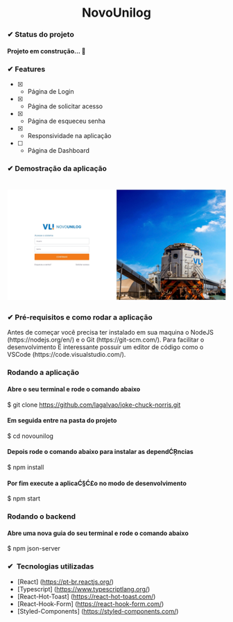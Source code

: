 <h1 align="center">NovoUnilog</h1>

<h3>✔ Status do projeto</h3>
<h4>Projeto em construção... 🧱</h4>

### ✔ Features

- [x] - Página de Login
- [x] - Página de solicitar acesso
- [x] - Página de esqueceu senha
- [x] - Responsividade na aplicação
- [ ] - Página de Dashboard

<h3>✔ Demostração da aplicação</h3>
<h1 align="center">
  <img alt="Joke" src="./src/assets/app.jpeg" />
</h1>

<h3>✔ Pré-requisitos e como rodar a aplicação</h3>
<p>Antes de começar você precisa ter instalado em sua maquina o NodeJS (https://nodejs.org/en/) e o Git (https://git-scm.com/).
Para facilitar o desenvolvimento É interessante possuir um editor de código como o VSCode (https://code.visualstudio.com/).</p>

### Rodando a aplicação

#### Abre o seu terminal e rode o comando abaixo

$ git clone https://github.com/lagalvao/joke-chuck-norris.git

#### Em seguida entre na pasta do projeto

$ cd novounilog

#### Depois rode o comando abaixo para instalar as dependĆŖncias

$ npm install

#### Por fim execute a aplicaĆ§Ć£o no modo de desenvolvimento

$ npm start

### Rodando o backend

#### Abre uma nova guia do seu terminal e rode o comando abaixo

$ npm json-server

### ✔  Tecnologias utilizadas

- [React] (https://pt-br.reactjs.org/)
- [Typescript] (https://www.typescriptlang.org/)
- [React-Hot-Toast] (https://react-hot-toast.com/)
- [React-Hook-Form] (https://react-hook-form.com/)
- [Styled-Components] (https://styled-components.com/)
